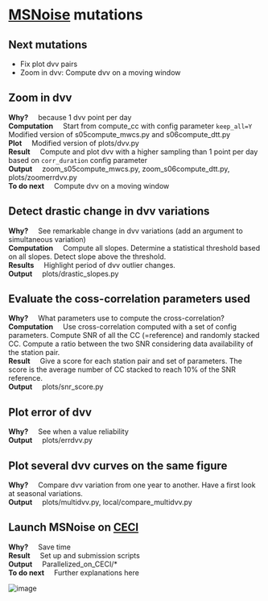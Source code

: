 # [MSNoise](https://github.com/ROBelgium/MSNoise) mutations
## Next mutations
* Fix plot dvv pairs
* Zoom in dvv: Compute dvv on a moving window

## Zoom in dvv
**Why?**
&nbsp;&nbsp;&nbsp; because 1 dvv point per day\
**Computation**
&nbsp;&nbsp;&nbsp; Start from compute_cc with config parameter ```keep_all=Y```\
Modified version of s05compute_mwcs.py and s06compute_dtt.py\
**Plot**
&nbsp;&nbsp;&nbsp; Modified version of plots/dvv.py \
**Result**
&nbsp;&nbsp;&nbsp; Compute and plot dvv with a higher sampling than 1 point per day based on ```corr_duration``` config parameter\
**Output** &nbsp;&nbsp;&nbsp; zoom_s05compute_mwcs.py, zoom_s06compute_dtt.py, plots/zoomerrdvv.py\
**To do next**
&nbsp;&nbsp;&nbsp; Compute dvv on a moving window

## Detect drastic change in dvv variations
**Why?** &nbsp;&nbsp;&nbsp; See remarkable change in dvv variations (add an argument to simultaneous variation)\
**Computation** &nbsp;&nbsp;&nbsp; Compute all slopes. Determine a statistical threshold based on all slopes. Detect slope above the threshold.\
**Results** &nbsp;&nbsp;&nbsp; Highlight period of dvv outlier changes.\
**Output** &nbsp;&nbsp;&nbsp; plots/drastic_slopes.py

## Evaluate the coss-correlation parameters used
**Why?** &nbsp;&nbsp;&nbsp; What parameters use to compute the cross-correlation?\
**Computation** &nbsp;&nbsp;&nbsp; Use cross-correlation computed with a set of config parameters. Compute SNR of all the CC (=reference) and randomly stacked CC. Compute a ratio between the two SNR considering data availability of the station pair.\
**Result** &nbsp;&nbsp;&nbsp; Give a score for each station pair and set of parameters. The score is the average number of CC stacked to reach 10% of the SNR reference.\
**Output** &nbsp;&nbsp;&nbsp; plots/snr_score.py

## Plot error of dvv
**Why?** &nbsp;&nbsp;&nbsp; See when a value reliability \
**Output** &nbsp;&nbsp;&nbsp; plots/errdvv.py

## Plot several dvv curves on the same figure
**Why?** &nbsp;&nbsp;&nbsp; Compare dvv variation from one year to another. Have a first look at seasonal variations.\
**Output** &nbsp;&nbsp;&nbsp; plots/multidvv.py, local/compare_multidvv.py

## Launch MSNoise on [CECI](https://www.ceci-hpc.be/)
**Why?** &nbsp;&nbsp;&nbsp; Save time\
**Result** &nbsp;&nbsp;&nbsp; Set up and submission scripts\
**Output** &nbsp;&nbsp;&nbsp; Parallelized_on_CECI/* \
**To do next** &nbsp;&nbsp;&nbsp; Further explanations here

![image](https://github.com/LaureBrenot/msnoise_mutations/assets/133853397/4a56b340-278d-4d4d-8d71-1a80b9f04172)

